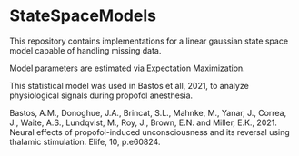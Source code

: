 # StateSpaceModels

This repository contains implementations for a linear gaussian state space model capable of handling missing data.

Model parameters are estimated via Expectation Maximization. 

This statistical model was used in Bastos et all, 2021, to analyze physiological signals during propofol anesthesia.

Bastos, A.M., Donoghue, J.A., Brincat, S.L., Mahnke, M., Yanar, J., Correa, J., Waite, A.S., Lundqvist, M., Roy, J., Brown, E.N. and Miller, E.K., 2021. Neural effects of propofol-induced unconsciousness and its reversal using thalamic stimulation. Elife, 10, p.e60824.
